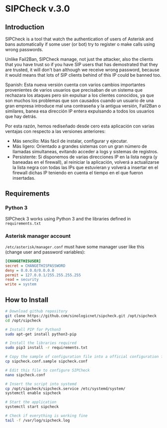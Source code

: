 <h1>SIPCheck v.3.0</h1>

## Introduction

SIPCheck is a tool that watch the authentication of users of Asterisk and bans automatically if some user (or bot) try to register o make calls using wrong passwords. 

Unlike Fail2Ban, SIPCheck manage, not just the attacker, also the clients that you have trust so if you have SIP users that has demostrated that they are trusted, it will don't ban although we receive wrong password, because it would means that lots of SIP clients behind of this IP could be banned too.

Spanish: 
Esta nueva versión cuenta con varios cambios importantes provenientes de varios usuarios que precisaban de un sistema que rechazara los ataques
pero sin expulsar a los clientes conocidos, ya que son muchos los problemas que son causados cuando un usuario de una gran empresa introduce mal
una contraseña y la antigua versión, Fail2Ban o similares, banea esa dirección IP entera expulsando a todos los usuarios que hay detrás.

Por esta razón, hemos rediseñado desde cero esta aplicación con varias ventajas con respecto a las versiones anteriores:

- Más sencillo: Más fácil de instalar, configurar y ejecutar.
- Más ligero: Orientado a grandes sistemas con un gran número de llamadas simultaneas, evitando acceder a logs y sistemas de registros.
- Persistente: Si disponemos de varias direcciones IP en la lista negra (y baneadas en el firewall), al reiniciar la aplicación, volverá a actualizarse la lista negra con todas las IPs que estuvieran y volverá a insertar en el firewall dichas IP teniendo en cuenta el tiempo en el que fueron insertadas.

## Requirements

### Python 3
SIPCheck 3 works using Python 3 and the libraries defined in `requirements.txt`

### Asterisk manager account
`/etc/asterisk/manager.conf` must have some manager user like this (change user and password variables):

```ini
[CHANGETHISUSER]
secret = CHANGETHISPASSWORD
deny = 0.0.0.0/0.0.0.0
permit = 127.0.0.1/255.255.255.255
read = security
write = system
```


## How to Install

```bash
# Download github repository
git clone https://github.com/sinologicnet/sipcheck.git /opt/sipcheck
cd /opt/sipcheck

# Install PIP for Python3
sudo apt-get install python3-pip

# Install the libraries required 
sudo pip3 install -r requirements.txt

# Copy the sample of configuration file into a official configuration file
cp sipcheck.conf.sample sipcheck.conf

# Edit this file to configure SIPCheck
nano sipcheck.conf

# Insert the script into systemd
cp /opt/sipcheck/sipcheck.service /etc/systemd/system/
systemctl enable sipcheck

# Start the application
systemctl start sipcheck

# Check if everything is working fine
tail -f /var/log/sipcheck.log
```

